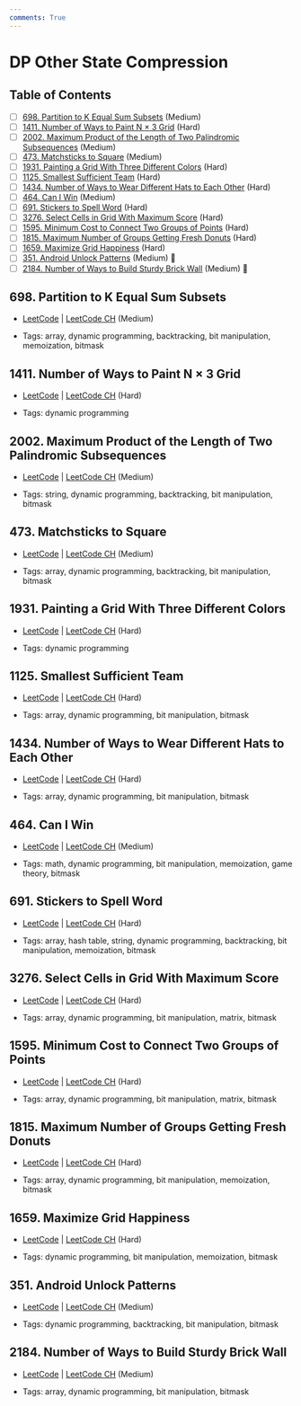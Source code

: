 ```yaml
---
comments: True
---
```


# DP Other State Compression

## Table of Contents

- [ ] [698. Partition to K Equal Sum Subsets](https://leetcode.cn/problems/partition-to-k-equal-sum-subsets/) (Medium)
- [ ] [1411. Number of Ways to Paint N × 3 Grid](https://leetcode.cn/problems/number-of-ways-to-paint-n-3-grid/) (Hard)
- [ ] [2002. Maximum Product of the Length of Two Palindromic Subsequences](https://leetcode.cn/problems/maximum-product-of-the-length-of-two-palindromic-subsequences/) (Medium)
- [ ] [473. Matchsticks to Square](https://leetcode.cn/problems/matchsticks-to-square/) (Medium)
- [ ] [1931. Painting a Grid With Three Different Colors](https://leetcode.cn/problems/painting-a-grid-with-three-different-colors/) (Hard)
- [ ] [1125. Smallest Sufficient Team](https://leetcode.cn/problems/smallest-sufficient-team/) (Hard)
- [ ] [1434. Number of Ways to Wear Different Hats to Each Other](https://leetcode.cn/problems/number-of-ways-to-wear-different-hats-to-each-other/) (Hard)
- [ ] [464. Can I Win](https://leetcode.cn/problems/can-i-win/) (Medium)
- [ ] [691. Stickers to Spell Word](https://leetcode.cn/problems/stickers-to-spell-word/) (Hard)
- [ ] [3276. Select Cells in Grid With Maximum Score](https://leetcode.cn/problems/select-cells-in-grid-with-maximum-score/) (Hard)
- [ ] [1595. Minimum Cost to Connect Two Groups of Points](https://leetcode.cn/problems/minimum-cost-to-connect-two-groups-of-points/) (Hard)
- [ ] [1815. Maximum Number of Groups Getting Fresh Donuts](https://leetcode.cn/problems/maximum-number-of-groups-getting-fresh-donuts/) (Hard)
- [ ] [1659. Maximize Grid Happiness](https://leetcode.cn/problems/maximize-grid-happiness/) (Hard)
- [ ] [351. Android Unlock Patterns](https://leetcode.cn/problems/android-unlock-patterns/) (Medium) 👑
- [ ] [2184. Number of Ways to Build Sturdy Brick Wall](https://leetcode.cn/problems/number-of-ways-to-build-sturdy-brick-wall/) (Medium) 👑

## 698. Partition to K Equal Sum Subsets

-   [LeetCode](https://leetcode.com/problems/partition-to-k-equal-sum-subsets/) | [LeetCode CH](https://leetcode.cn/problems/partition-to-k-equal-sum-subsets/) (Medium)

-   Tags: array, dynamic programming, backtracking, bit manipulation, memoization, bitmask
## 1411. Number of Ways to Paint N × 3 Grid

-   [LeetCode](https://leetcode.com/problems/number-of-ways-to-paint-n-3-grid/) | [LeetCode CH](https://leetcode.cn/problems/number-of-ways-to-paint-n-3-grid/) (Hard)

-   Tags: dynamic programming
## 2002. Maximum Product of the Length of Two Palindromic Subsequences

-   [LeetCode](https://leetcode.com/problems/maximum-product-of-the-length-of-two-palindromic-subsequences/) | [LeetCode CH](https://leetcode.cn/problems/maximum-product-of-the-length-of-two-palindromic-subsequences/) (Medium)

-   Tags: string, dynamic programming, backtracking, bit manipulation, bitmask
## 473. Matchsticks to Square

-   [LeetCode](https://leetcode.com/problems/matchsticks-to-square/) | [LeetCode CH](https://leetcode.cn/problems/matchsticks-to-square/) (Medium)

-   Tags: array, dynamic programming, backtracking, bit manipulation, bitmask
## 1931. Painting a Grid With Three Different Colors

-   [LeetCode](https://leetcode.com/problems/painting-a-grid-with-three-different-colors/) | [LeetCode CH](https://leetcode.cn/problems/painting-a-grid-with-three-different-colors/) (Hard)

-   Tags: dynamic programming
## 1125. Smallest Sufficient Team

-   [LeetCode](https://leetcode.com/problems/smallest-sufficient-team/) | [LeetCode CH](https://leetcode.cn/problems/smallest-sufficient-team/) (Hard)

-   Tags: array, dynamic programming, bit manipulation, bitmask
## 1434. Number of Ways to Wear Different Hats to Each Other

-   [LeetCode](https://leetcode.com/problems/number-of-ways-to-wear-different-hats-to-each-other/) | [LeetCode CH](https://leetcode.cn/problems/number-of-ways-to-wear-different-hats-to-each-other/) (Hard)

-   Tags: array, dynamic programming, bit manipulation, bitmask
## 464. Can I Win

-   [LeetCode](https://leetcode.com/problems/can-i-win/) | [LeetCode CH](https://leetcode.cn/problems/can-i-win/) (Medium)

-   Tags: math, dynamic programming, bit manipulation, memoization, game theory, bitmask
## 691. Stickers to Spell Word

-   [LeetCode](https://leetcode.com/problems/stickers-to-spell-word/) | [LeetCode CH](https://leetcode.cn/problems/stickers-to-spell-word/) (Hard)

-   Tags: array, hash table, string, dynamic programming, backtracking, bit manipulation, memoization, bitmask
## 3276. Select Cells in Grid With Maximum Score

-   [LeetCode](https://leetcode.com/problems/select-cells-in-grid-with-maximum-score/) | [LeetCode CH](https://leetcode.cn/problems/select-cells-in-grid-with-maximum-score/) (Hard)

-   Tags: array, dynamic programming, bit manipulation, matrix, bitmask
## 1595. Minimum Cost to Connect Two Groups of Points

-   [LeetCode](https://leetcode.com/problems/minimum-cost-to-connect-two-groups-of-points/) | [LeetCode CH](https://leetcode.cn/problems/minimum-cost-to-connect-two-groups-of-points/) (Hard)

-   Tags: array, dynamic programming, bit manipulation, matrix, bitmask
## 1815. Maximum Number of Groups Getting Fresh Donuts

-   [LeetCode](https://leetcode.com/problems/maximum-number-of-groups-getting-fresh-donuts/) | [LeetCode CH](https://leetcode.cn/problems/maximum-number-of-groups-getting-fresh-donuts/) (Hard)

-   Tags: array, dynamic programming, bit manipulation, memoization, bitmask
## 1659. Maximize Grid Happiness

-   [LeetCode](https://leetcode.com/problems/maximize-grid-happiness/) | [LeetCode CH](https://leetcode.cn/problems/maximize-grid-happiness/) (Hard)

-   Tags: dynamic programming, bit manipulation, memoization, bitmask
## 351. Android Unlock Patterns

-   [LeetCode](https://leetcode.com/problems/android-unlock-patterns/) | [LeetCode CH](https://leetcode.cn/problems/android-unlock-patterns/) (Medium)

-   Tags: dynamic programming, backtracking, bit manipulation, bitmask
## 2184. Number of Ways to Build Sturdy Brick Wall

-   [LeetCode](https://leetcode.com/problems/number-of-ways-to-build-sturdy-brick-wall/) | [LeetCode CH](https://leetcode.cn/problems/number-of-ways-to-build-sturdy-brick-wall/) (Medium)

-   Tags: array, dynamic programming, bit manipulation, bitmask
